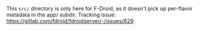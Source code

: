 <!--
 ~ SPDX-FileCopyrightText: 2023 Álvaro Brey <alvaro@alvarobrey.com>
 ~ SPDX-License-Identifier: AGPL-3.0-or-later
-->
This `src/` directory is only here for F-Droid, as it doesn't pick up per-flavor metadata in the app/ subdir.
Tracking issue: https://gitlab.com/fdroid/fdroidserver/-/issues/829
